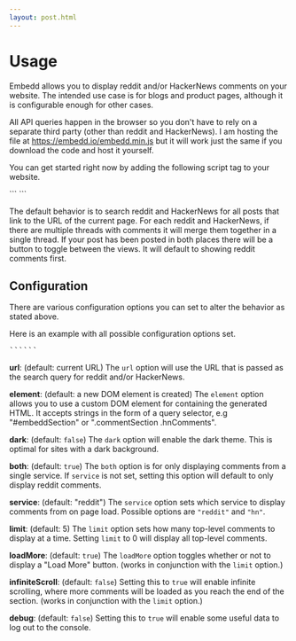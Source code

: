 ```yaml
---
layout: post.html
---
```


# Usage

Embedd allows you to display reddit and/or HackerNews comments on your
website. The intended use case is for blogs and product pages,
although it is configurable enough for other cases.

All API queries happen in the browser so you don't have to rely on a
separate third party (other than reddit and HackerNews). I am hosting
the file at https://embedd.io/embedd.min.js but it will work just the
same if you download the code and host it yourself.

You can get started right now by adding the following script tag to
your website.

<div class="wrapper">
<div class="code">
```
<script src="https://embedd.io/embedd.min.js"></script>
```
</div>
</div>

The default behavior is to search reddit and HackerNews for all posts
that link to the URL of the current page. For each reddit and
HackerNews, if there are multiple threads with comments it will merge
them together in a single thread. If your post has been posted in both
places there will be a button to toggle between the views. It will
default to showing reddit comments first.

## Configuration

There are various configuration options you can set to alter the
behavior as stated above.

Here is an example with all possible configuration options set.

<div class="wrapper">
<div class="code">

<pre>```<script src="https://embedd.io/embedd.min.js">
	{
		"url": "https://www.eff.org/deeplinks/2015/10/closing-loopholes-europes-net-neutrality-compromise",
		"element": "#embeddSection",
		"dark": true,
		"both": false,
		"service": "hn",
		"loadMore": false,
		"infiniteScroll": true,
		"limit": 10,
		"debug": true
	} 
</script>```</pre>

</div>
</div>

**url**: (default: current URL) The `url` option will use the URL
  that is passed as the search query for reddit and/or HackerNews.

**element**: (default: a new DOM element is created) The `element`
  option allows you to use a custom DOM element for containing the
  generated HTML. It accepts strings in the form of a query selector,
  e.g "#embeddSection" or ".commentSection .hnComments".

**dark**: (default: `false`) The `dark` option will enable the
  dark theme. This is optimal for sites with a dark background.

**both**: (default: `true`) The `both` option is for only
  displaying comments from a single service. If `service` is not set,
  setting this option will default to only display reddit comments.

**service**: (default: "reddit") The `service` option sets which
  service to display comments from on page load. Possible options are
  `"reddit"` and `"hn"`.

**limit**: (default: 5) The `limit` option sets how many top-level
  comments to display at a time. Setting `limit` to 0 will display all
  top-level comments.

**loadMore**: (default: `true`) The `loadMore` option toggles whether
  or not to display a "Load More" button. (works in conjunction with
  the `limit` option.)

**infiniteScroll**: (default: `false`) Setting this to `true` will
  enable infinite scrolling, where more comments will be loaded as you
  reach the end of the section. (works in conjunction with the `limit`
  option.)

**debug**: (default: `false`) Setting this to `true` will enable some
  useful data to log out to the console.

